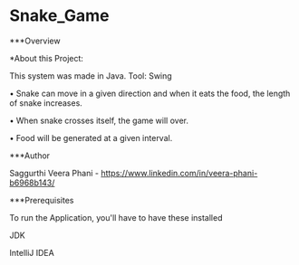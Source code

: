 # Snake_Game
***Overview 

*About this Project:

This system was made in Java. Tool: Swing

• Snake can move in a given direction and when it eats the food, the length of snake increases. 

• When snake crosses itself, the game will over. 

• Food will be generated at a given interval.

***Author

Saggurthi Veera Phani - https://www.linkedin.com/in/veera-phani-b6968b143/

***Prerequisites

To run the Application, you'll have to have these installed

JDK

IntelliJ IDEA

